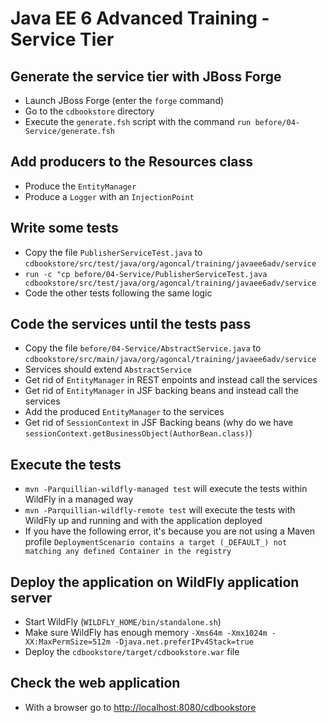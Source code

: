 # Java EE 6 Advanced Training - Service Tier

## Generate the service tier with JBoss Forge

* Launch JBoss Forge (enter the `forge` command)
* Go to the `cdbookstore` directory
* Execute the `generate.fsh` script with the command `run before/04-Service/generate.fsh` 

## Add producers to the Resources class

* Produce the `EntityManager`
* Produce a `Logger` with an `InjectionPoint`

## Write some tests

* Copy the file `PublisherServiceTest.java` to `cdbookstore/src/test/java/org/agoncal/training/javaee6adv/service`
* `run -c "cp before/04-Service/PublisherServiceTest.java cdbookstore/src/test/java/org/agoncal/training/javaee6adv/service`
* Code the other tests following the same logic

## Code the services until the tests pass

* Copy the file `before/04-Service/AbstractService.java` to `cdbookstore/src/main/java/org/agoncal/training/javaee6adv/service`
* Services should extend `AbstractService`
* Get rid of `EntityManager` in REST enpoints and instead call the services
* Get rid of `EntityManager` in JSF backing beans and instead call the services
* Add the produced `EntityManager` to the services
* Get rid of `SessionContext` in JSF Backing beans (why do we have `sessionContext.getBusinessObject(AuthorBean.class)`)

## Execute the tests

* `mvn -Parquillian-wildfly-managed test` will execute the tests within WildFly in a managed way
* `mvn -Parquillian-wildfly-remote test` will execute the tests with WildFly up and running and with the application deployed
* If you have the following error, it's because you are not using a Maven profile `DeploymentScenario contains a target (_DEFAULT_) not matching any defined Container in the registry`

## Deploy the application on WildFly application server

* Start WildFly (`WILDFLY_HOME/bin/standalone.sh`)
* Make sure WildFly has enough memory `-Xms64m -Xmx1024m -XX:MaxPermSize=512m -Djava.net.preferIPv4Stack=true`
* Deploy the `cdbookstore/target/cdbookstore.war` file

## Check the web application

* With a browser go to [http://localhost:8080/cdbookstore]()

